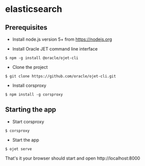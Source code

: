 # elasticsearch

## Prerequisites

* Install node.js version 5+ from https://nodejs.org

* Install Oracle JET command line interface

```
$ npm -g install @oracle/ojet-cli
```

* Clone the project

```
$ git clone https://github.com/oracle/ojet-cli.git
```

* Install corsproxy

```
$ npm install -g corsproxy
```

## Starting the app

* Start corsproxy

```
$ corsproxy
```

* Start the app

```
$ ojet serve
```
That's it your browser should start and open http://localhost:8000

